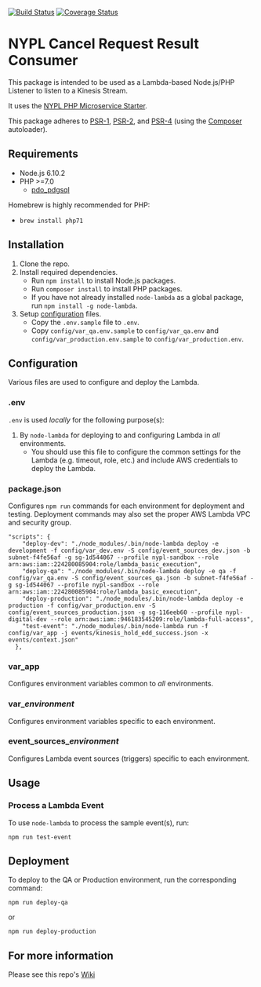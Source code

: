 [![Build Status](https://travis-ci.org/NYPL/cancel-request-result-consumer.svg?branch=master)](https://travis-ci.org/NYPL/cancel-request-result-consumer) [![Coverage Status](https://coveralls.io/repos/github/NYPL/cancel-request-result-consumer/badge.svg?branch=master)](https://coveralls.io/github/NYPL/cancel-request-result-consumer?branch=master)

# NYPL Cancel Request Result Consumer

This package is intended to be used as a Lambda-based Node.js/PHP Listener to listen to a Kinesis Stream. 

It uses the 
[NYPL PHP Microservice Starter](https://github.com/NYPL/php-microservice-starter).

This package adheres to [PSR-1](http://www.php-fig.org/psr/psr-1/), 
[PSR-2](http://www.php-fig.org/psr/psr-2/), and [PSR-4](http://www.php-fig.org/psr/psr-4/) 
(using the [Composer](https://getcomposer.org/) autoloader).

## Requirements

* Node.js 6.10.2
* PHP >=7.0 
  * [pdo_pdgsql](http://php.net/manual/en/ref.pdo-pgsql.php)

Homebrew is highly recommended for PHP:
  * `brew install php71`

## Installation

1. Clone the repo.
2. Install required dependencies.
   * Run `npm install` to install Node.js packages.
   * Run `composer install` to install PHP packages.
   * If you have not already installed `node-lambda` as a global package, run `npm install -g node-lambda`.
3. Setup [configuration](#configuration) files.
   * Copy the `.env.sample` file to `.env`.
   * Copy `config/var_qa.env.sample` to `config/var_qa.env` and `config/var_production.env.sample` to `config/var_production.env`.

## Configuration

Various files are used to configure and deploy the Lambda.

### .env

`.env` is used *locally* for the following purpose(s):

1. By `node-lambda` for deploying to and configuring Lambda in *all* environments. 
   * You should use this file to configure the common settings for the Lambda 
   (e.g. timeout, role, etc.) and include AWS credentials to deploy the Lambda. 

### package.json

Configures `npm run` commands for each environment for deployment and testing. Deployment commands may also set the proper AWS Lambda VPC and security group.
 
~~~~
"scripts": {
    "deploy-dev": "./node_modules/.bin/node-lambda deploy -e development -f config/var_dev.env -S config/event_sources_dev.json -b subnet-f4fe56af -g sg-1d544067 --profile nypl-sandbox --role arn:aws:iam::224280085904:role/lambda_basic_execution",
    "deploy-qa": "./node_modules/.bin/node-lambda deploy -e qa -f config/var_qa.env -S config/event_sources_qa.json -b subnet-f4fe56af -g sg-1d544067 --profile nypl-sandbox --role arn:aws:iam::224280085904:role/lambda_basic_execution",
    "deploy-production": "./node_modules/.bin/node-lambda deploy -e production -f config/var_production.env -S config/event_sources_production.json -g sg-116eeb60 --profile nypl-digital-dev --role arn:aws:iam::946183545209:role/lambda-full-access",
    "test-event": "./node_modules/.bin/node-lambda run -f config/var_app -j events/kinesis_hold_edd_success.json -x events/context.json"
  },
~~~~

### var_app

Configures environment variables common to *all* environments.

### var_*environment*

Configures environment variables specific to each environment.

### event_sources_*environment*

Configures Lambda event sources (triggers) specific to each environment.

## Usage

### Process a Lambda Event

To use `node-lambda` to process the sample event(s), run:

~~~~
npm run test-event
~~~~

## Deployment

To deploy to the QA or Production environment, run the corresponding command:

~~~~
npm run deploy-qa
~~~~

or

~~~~
npm run deploy-production
~~~~

## For more information
Please see this repo's [Wiki](https://github.com/NYPL/cancel-request-result-consumer/wiki)
